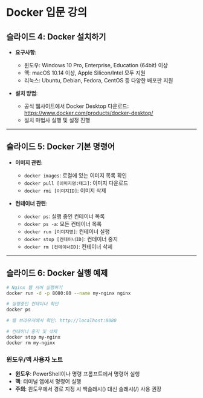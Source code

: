# Docker 입문 강의

## 슬라이드 4: Docker 설치하기

- **요구사항**: 
  - 윈도우: Windows 10 Pro, Enterprise, Education (64bit) 이상
  - 맥: macOS 10.14 이상, Apple Silicon/Intel 모두 지원
  - 리눅스: Ubuntu, Debian, Fedora, CentOS 등 다양한 배포판 지원

- **설치 방법**:
  - 공식 웹사이트에서 Docker Desktop 다운로드: https://www.docker.com/products/docker-desktop/
  - 설치 마법사 실행 및 설정 진행

---

## 슬라이드 5: Docker 기본 명령어

- **이미지 관련**:
  - `docker images`: 로컬에 있는 이미지 목록 확인
  - `docker pull [이미지명:태그]`: 이미지 다운로드
  - `docker rmi [이미지ID]`: 이미지 삭제

- **컨테이너 관련**:
  - `docker ps`: 실행 중인 컨테이너 목록
  - `docker ps -a`: 모든 컨테이너 목록
  - `docker run [이미지명]`: 컨테이너 실행
  - `docker stop [컨테이너ID]`: 컨테이너 중지
  - `docker rm [컨테이너ID]`: 컨테이너 삭제

---

## 슬라이드 6: Docker 실행 예제

```bash
# Nginx 웹 서버 실행하기
docker run -d -p 8080:80 --name my-nginx nginx

# 실행중인 컨테이너 확인
docker ps

# 웹 브라우저에서 확인: http://localhost:8080

# 컨테이너 중지 및 삭제
docker stop my-nginx
docker rm my-nginx
```

### 윈도우/맥 사용자 노트
- **윈도우**: PowerShell이나 명령 프롬프트에서 명령어 실행
- **맥**: 터미널 앱에서 명령어 실행
- **주의**: 윈도우에서 경로 지정 시 백슬래시(\) 대신 슬래시(/) 사용 권장